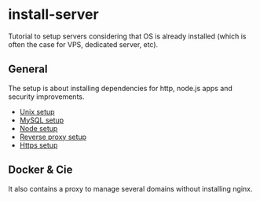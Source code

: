# install-server

Tutorial to setup servers considering that OS is already installed (which is often the case for VPS, dedicated server, etc).

## General

The setup is about installing dependencies for http, node.js apps and security improvements.

- [Unix setup](doc/unix.md)
- [MySQL setup](doc/mysql.md)
- [Node setup](doc/node.md)
- [Reverse proxy setup](doc/reverse-proxy.md)
- [Https setup](doc/https.md)

## Docker & Cie

It also contains a proxy to manage several domains without installing nginx.
